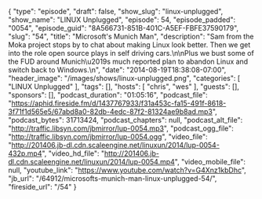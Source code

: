 {
  "type": "episode",
  "draft": false,
  "show_slug": "linux-unplugged",
  "show_name": "LINUX Unplugged",
  "episode": 54,
  "episode_padded": "0054",
  "episode_guid": "8A566731-851B-401C-A5EF-FBFE37590179",
  "slug": "54",
  "title": "Microsoft's Munich Man",
  "description": "Sam from the Moka project stops by to chat about making Linux look better. Then we get into the role open source plays in self driving cars.\n\nPlus we bust some of the FUD around Munich\u2019s much reported plan to abandon Linux and switch back to Windows.\n",
  "date": "2014-08-19T18:38:08-07:00",
  "header_image": "/images/shows/linux-unplugged.png",
  "categories": [
    "LINUX Unplugged"
  ],
  "tags": [],
  "hosts": [
    "chris",
    "wes"
  ],
  "guests": [],
  "sponsors": [],
  "podcast_duration": "01:05:16",
  "podcast_file": "https://aphid.fireside.fm/d/1437767933/f31a453c-fa15-491f-8618-3f71f1d565e5/67abd8a0-82db-4edc-87f2-81324ae9b8ad.mp3",
  "podcast_bytes": 31713424,
  "podcast_chapters": null,
  "podcast_alt_file": "http://traffic.libsyn.com/jbmirror/lup-0054.mp3",
  "podcast_ogg_file": "http://traffic.libsyn.com/jbmirror/lup-0054.ogg",
  "video_file": "http://201406.jb-dl.cdn.scaleengine.net/linuxun/2014/lup-0054-432p.mp4",
  "video_hd_file": "http://201406.jb-dl.cdn.scaleengine.net/linuxun/2014/lup-0054.mp4",
  "video_mobile_file": null,
  "youtube_link": "https://www.youtube.com/watch?v=G4Xnz1kbDhc",
  "jb_url": "/64912/microsofts-munich-man-linux-unplugged-54/",
  "fireside_url": "/54"
}

